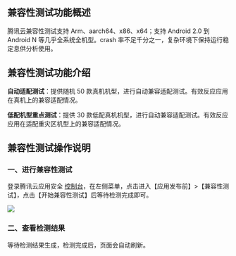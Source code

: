 ## 兼容性测试功能概述

腾讯云兼容性测试支持 Arm、aarch64、x86、x64；支持 Android 2.0 到 Android N 等几乎全系统全机型。crash 率不足千分之一，复杂环境下保持运行稳定息供分析使用。

## 兼容性测试功能介绍

**自动适配测试**：提供随机 50 款真机机型，进行自动兼容适配测试。有效反应应用在真机上的兼容适配情况。

**低配机型重点测试**：提供 30 款低配真机机型，进行自动兼容适配测试。有效反应应用在适配重灾区机型上的兼容适配情况。

## 兼容性测试操作说明

### 一、进行兼容性测试
登录腾讯云应用安全 [控制台](http://console.cloud.tencent.com/legu/myapplication/index)，在左侧菜单，点击进入【应用发布前】>【兼容性测试】，点击【开始兼容性测试】后等待检测完成即可。

![](https://mc.qcloudimg.com/static/img/66d617ea18bb06435ef372193b2f47c3/image.png)

### 二、查看检测结果
等待检测结果生成，检测完成后，页面会自动刷新。
